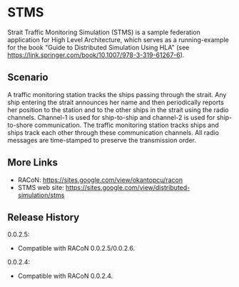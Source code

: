 # STMS
Strait Traffic Monitoring Simulation (STMS) is a sample federation application for High Level Architecture, which serves as a running-example for the book "Guide to Distributed Simulation Using HLA" (see https://link.springer.com/book/10.1007/978-3-319-61267-6).

## Scenario
A traffic monitoring station tracks the ships passing through the strait. Any ship entering the strait announces her name and then periodically reports her position to the station and to the other ships in the strait using the radio channels. Channel-1 is used for ship-to-ship and channel-2 is used for ship-to-shore communication. The traffic monitoring station tracks ships and ships track each other through these communication channels. All radio messages are time-stamped to preserve the transmission order.

## More Links
* RACoN: https://sites.google.com/view/okantopcu/racon
* STMS web site:  https://sites.google.com/view/distributed-simulation/stms

## Release History
0.0.2.5:
* Compatible with RACoN 0.0.2.5/0.0.2.6.

0.0.2.4:
* Compatible with RACoN 0.0.2.4.